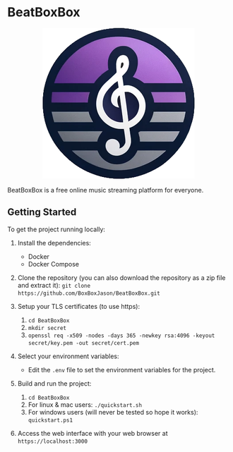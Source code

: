 # BeatBoxBox

<p align="center">
  <img src="./frontend/src/assets/images/logo.png" alt="BeatBoxBox Logo">
</p>
BeatBoxBox is a free online music streaming platform for everyone.


## Getting Started

To get the project running locally:

1. Install the dependencies:
   - Docker
   - Docker Compose

2. Clone the repository (you can also download the repository as a zip file and extract it):
`git clone https://github.com/BoxBoxJason/BeatBoxBox.git`

3. Setup your TLS certificates (to use https):
   1. `cd BeatBoxBox`
   2. `mkdir secret`
   3. `openssl req -x509 -nodes -days 365 -newkey rsa:4096 -keyout secret/key.pem -out secret/cert.pem`

4. Select your environment variables:
   - Edit the `.env` file to set the environment variables for the project.

5. Build and run the project:
   1. `cd BeatBoxBox`
   2. For linux & mac users: `./quickstart.sh`
   3. For windows users (will never be tested so hope it works): `quickstart.ps1`

6. Access the web interface with your web browser at `https://localhost:3000`
